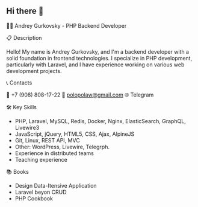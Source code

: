 ## Hi there 👋

👨‍💻 Andrey Gurkovsky - PHP Backend Developer


📋 Description

Hello! My name is Andrey Gurkovsky, and I'm a backend developer with a solid foundation in frontend technologies. I specialize in PHP development, particularly with Laravel, and I have experience working on various web development projects.


📞 Contacts

📱 +7 (908) 808-17-22
📧 polopolaw@gmail.com
🌐 Telegram

🛠️ Key Skills

- PHP, Laravel, MySQL, Redis, Docker, Nginx, ElasticSearch, GraphQL, Livewire3
- JavaScript, jQuery, HTML5, CSS, Ajax, AlpineJS
- Git, Linux, REST API, MVC
- Other: WordPress, Livewire, Telegrph.
- Experience in distributed teams
- Teaching experience

📚 Books
- Design Data-Itensive Application
- Laravel beyon CRUD
- PHP Cookbook
